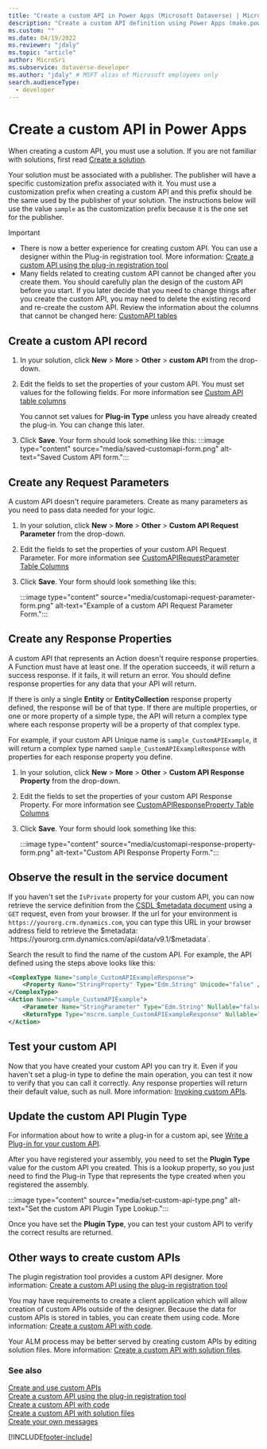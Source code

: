 ```yaml
---
title: "Create a custom API in Power Apps (Microsoft Dataverse) | Microsoft Docs" # Intent and product brand in a unique string of 43-59 chars including spaces
description: "Create a custom API definition using Power Apps (make.powerapps.com)"
ms.custom: ""
ms.date: 04/19/2022
ms.reviewer: "jdaly"
ms.topic: "article"
author: MicroSri
ms.subservice: dataverse-developer
ms.author: "jdaly" # MSFT alias of Microsoft employees only
search.audienceType: 
  - developer
---
```

# Create a custom API in Power Apps

When creating a custom API, you must use a solution. If you are not familiar with solutions, first read [Create a solution](../../maker/data-platform/create-solution.md).

Your solution must be associated with a publisher. The publisher will have a specific customization prefix associated with it. You must use a customization prefix when creating a custom API and this prefix should be the same used by the publisher of your solution. The instructions below will use the value `sample` as the customization prefix because it is the one set for the publisher.

> [!IMPORTANT]
> - There is now a better experience for creating custom API. You can use a designer within the Plug-in registration tool. More information: [Create a custom API using the plug-in registration tool](create-custom-api-prt.md)
> - Many fields related to creating custom API cannot be changed after you create them. You should carefully plan the design of the custom API before you start. If you later decide that you need to change things after you create the custom API, you may need to delete the existing record and re-create the custom API. Review the information about the columns that cannot be changed here: [CustomAPI tables](custom-api-tables.md)

## Create a custom API record

1. In your solution, click **New** > **More** > **Other** > **custom API** from the drop-down.
1. Edit the fields to set the properties of your custom API. You must set values for the following fields. For more information see  [Custom API table columns](custom-api-tables.md#custom-api-table-columns)
    
    You cannot set values for **Plug-in Type** unless you have already created the plug-in. You can change this later.

1. Click **Save**. Your form should look something like this:
    :::image type="content" source="media/saved-customapi-form.png" alt-text="Saved Custom API form.":::


## Create any Request Parameters

A custom API doesn't require parameters. Create as many parameters as you need to pass data needed for your logic.

1. In your solution, click **New** > **More** > **Other** > **Custom API Request Parameter** from the drop-down.
1. Edit the fields to set the properties of your custom API Request Parameter. For more information see [CustomAPIRequestParameter Table Columns](custom-api-tables.md#customapirequestparameter-table-columns)

1. Click **Save**. Your form should look something like this:

    :::image type="content" source="media/customapi-request-parameter-form.png" alt-text="Example of a custom API Request Parameter Form.":::


## Create any Response Properties

A custom API that represents an Action doesn't require response properties. A Function must have at least one.  If the operation succeeds, it will return a success response. If it fails, it will return an error. You should define response properties for any data that your API will return.

If there is only a single **Entity** or **EntityCollection** response property defined, the response will be of that type. If there are multiple properties, or one or more property of a simple type, the API will return a complex type where each response property will be a property of that complex type.

For example, if your custom API Unique name is `sample_CustomAPIExample`, it will return a complex type named `sample_CustomAPIExampleResponse` with properties for each response property you define.

1. In your solution, click **New** > **More** > **Other** > **Custom API Response Property** from the drop-down.
1. Edit the fields to set the properties of your custom API Response Property. For more information see [CustomAPIResponseProperty Table Columns](customapiresponseproperty-table-columns.md)

1. Click **Save**. Your form should look something like this:

    :::image type="content" source="media/customapi-response-property-form.png" alt-text="Custom API Response Property Form.":::

## Observe the result in the service document

If you haven't set the `IsPrivate` property for your custom API, you can now retrieve the service definition from the [CSDL $metadata document](webapi/web-api-service-documents.md#csdl-metadata-document) using a `GET` request, even from your browser. If the url for your environment is `https://yourorg.crm.dynamics.com`, you can type this URL in your browser address field to retrieve the $metadata: `https://yourorg.crm.dynamics.com/api/data/v9.1/$metadata`.

Search the result to find the name of the custom API. For example, the API defined using the steps above looks like this:

```xml
<ComplexType Name="sample_CustomAPIExampleResponse">
    <Property Name="StringProperty" Type="Edm.String" Unicode="false" />
</ComplexType>
<Action Name="sample_CustomAPIExample">
    <Parameter Name="StringParameter" Type="Edm.String" Nullable="false" Unicode="false" />
    <ReturnType Type="mscrm.sample_CustomAPIExampleResponse" Nullable="false" />
</Action>
```


## Test your custom API

Now that you have created your custom API you can try it. Even if you haven't set a plug-in type to define the main operation, you can test it now to verify that you can call it correctly. Any response properties will return their default value, such as null. More information: [Invoking custom APIs](custom-api.md#invoking-custom-apis).


## Update the custom API Plugin Type

For information about how to write a plug-in for a custom api, see [Write a Plug-in for your custom API](custom-api.md#write-a-plug-in-for-your-custom-api).

After you have registered your assembly, you need to set the **Plugin Type** value for the custom API you created. This is a lookup property, so you just need to find the Plug-in Type that represents the type created when you registered the assembly.

:::image type="content" source="media/set-custom-api-type.png" alt-text="Set the custom API Plugin Type Lookup.":::

Once you have set the **Plugin Type**, you can test your custom API to verify the correct results are returned.

## Other ways to create custom APIs

The plugin registration tool provides a custom API designer. More information: [Create a custom API using the plug-in registration tool](create-custom-api-prt.md)

You may have requirements to create a client application which will allow creation of custom APIs outside of the designer. Because the data for custom APIs is stored in tables, you can create them using code. More information: [Create a custom API with code](create-custom-api-with-code.md).

Your ALM process may be better served by creating custom APIs by editing solution files. More information: [Create a custom API with solution files](create-custom-api-solution.md).

### See also

[Create and use custom APIs](custom-api.md)<br />
[Create a custom API using the plug-in registration tool](create-custom-api-prt.md)<br />
[Create a custom API with code](create-custom-api-with-code.md)<br />
[Create a custom API with solution files](create-custom-api-solution.md)<br />
[Create your own messages](custom-actions.md)<br />


[!INCLUDE[footer-include](../../includes/footer-banner.md)]
